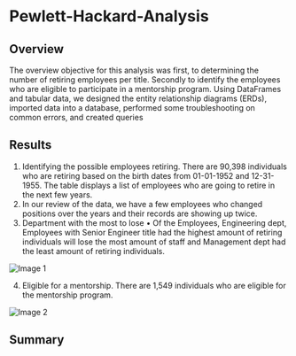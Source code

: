 # Pewlett-Hackard-Analysis

## Overview

The overview objective for this analysis was first, to determining the number of retiring employees per title. Secondly to identify the employees who are eligible to participate in a mentorship program. Using DataFrames and tabular data, we designed the entity relationship diagrams (ERDs), imported data into a database, performed some troubleshooting on common errors, and created queries

## Results

1. Identifying the possible employees retiring. There are 90,398 individuals who are retiring based on the birth dates from 01-01-1952 and 12-31-1955. The table displays a list of employees who are going to retire in the next few years.
2. In our review of the data, we have a few employees who changed positions over the years and their records are showing up twice.
3. Department with the most to lose • Of the Employees, Engineering dept, Employees with Senior Engineer title had the highest amount of retiring individuals will lose the most amount of staff and Management dept had the least amount of retiring individuals.

![Image 1](https://user-images.githubusercontent.com/103544626/182762667-933d4334-f464-4763-aaa3-1a1da360d8c9.PNG)




4. Eligible for a mentorship. There are 1,549 individuals who are eligible for the mentorship program.
 
 ![Image 2](https://user-images.githubusercontent.com/103544626/182762687-30d0766e-f6b7-4d3e-876d-84e41f29adf9.PNG)
 
 ## Summary
